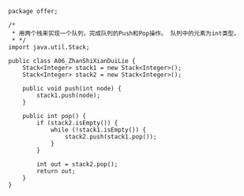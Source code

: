 	package offer;
	
	/*
	 * 用两个栈来实现一个队列，完成队列的Push和Pop操作。 队列中的元素为int类型。
	 * */
	import java.util.Stack;
	
	public class A06_ZhanShiXianDuiLie {
		Stack<Integer> stack1 = new Stack<Integer>();
		Stack<Integer> stack2 = new Stack<Integer>();
	
		public void push(int node) {
			stack1.push(node);
		}
	
		public int pop() {
			if (stack2.isEmpty()) {
				while (!stack1.isEmpty()) {
					stack2.push(stack1.pop());
				}
			}
	
			int out = stack2.pop();
			return out;
		}
	}
